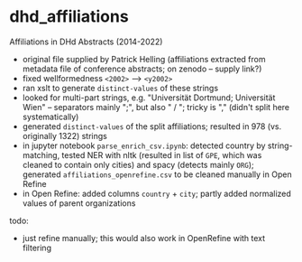 # dhd_affiliations
Affiliations in DHd Abstracts (2014-2022)

* original file supplied by Patrick Helling (affiliations extracted from metadata file of conference abstracts; on zenodo – supply link?)
* fixed wellformedness `<2002>` --> `<y2002>`
* ran xslt to generate `distinct-values` of these strings
* looked for multi-part strings, e.g. "Universität Dortmund; Universität Wien" – separators mainly ";", but also " / "; tricky is "," (didn't split here systematically)
* generated `distinct-values` of the split affiliations; resulted in 978 (vs. originally 1322) strings
* in jupyter notebook `parse_enrich_csv.ipynb`: detected country by string-matching, tested NER with nltk (resulted in list of `GPE`, which was cleaned to contain only cities) and spacy (detects mainly `ORG`); generated `affiliations_openrefine.csv` to be cleaned manually in Open Refine
* in Open Refine: added columns `country` + `city`;  partly added normalized values of parent organizations

todo:
* just refine manually; this would also work in OpenRefine with text filtering
